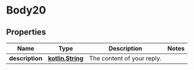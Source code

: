
# Body20

## Properties
Name | Type | Description | Notes
------------ | ------------- | ------------- | -------------
**description** | [**kotlin.String**](.md) | The content of your reply.  | 





